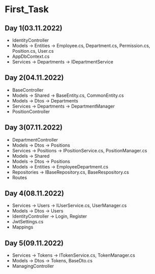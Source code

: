# First_Task
## Day 1(03.11.2022)
   * IdentityController
   * Models -> Entities -> Employee.cs, Department.cs, Permission.cs, Position.cs, User.cs
   * AppDbContext.cs
   * Services -> Departments -> IDepartmentService

## Day 2(04.11.2022)
   * BaseController
   * Models -> Shared -> BaseEntity.cs, CommonEntity.cs
   * Models -> Dtos -> Departments
   * Services -> Departments -> DepartmentManager
   * PositionController

## Day 3(07.11.2022)
   * DepartmentController
   * Models -> Dtos -> Positions
   * Services -> Positions -> IPositionService.cs, PositionManager.cs
   * Models -> Shared
   * Models -> Dtos -> Positions
   * Models -> Entities -> EmployeeDepartment.cs
   * Repositories -> IBaseRepository.cs, BaseRespository.cs
   * Routes

## Day 4(08.11.2022)
   * Services -> Users -> IUserService.cs, UserManager.cs
   * Models -> Dtos -> Users
   * IdentityController -> Login, Register
   * JwtSettings.cs
   * Mappings

## Day 5(09.11.2022)
   * Services -> Tokens -> ITokenService.cs, TokenManager.cs
   * Models -> Dtos -> Tokens, BaseDto.cs
   * ManagingController